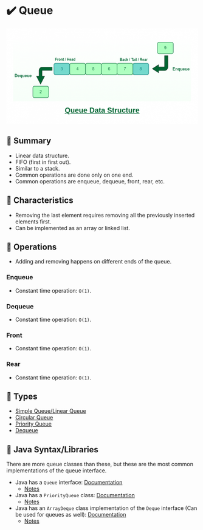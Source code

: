 # :heavy_check_mark: Queue

![Image of a queue](../../../images/data-structures/linear/queue/queue.png)

## :round_pushpin: Summary
- Linear data structure.
- FIFO (first in first out).
- Similar to a stack.
- Common operations are done only on one end.
- Common operations are enqueue, dequeue, front, rear, etc.

## :round_pushpin: Characteristics
- Removing the last element requires removing all the previously inserted elements first.
- Can be implemented as an array or linked list.

## :round_pushpin: Operations
- Adding and removing happens on different ends of the queue.
### Enqueue
- Constant time operation: `O(1)`.

### Dequeue
- Constant time operation: `O(1)`.

### Front
- Constant time operation: `O(1)`.

### Rear
- Constant time operation: `O(1)`.

## :round_pushpin: Types
- [Simple Queue/Linear Queue](simple-queue.md)
- [Circular Queue](circular-queue.md)
- [Priority Queue](priority-queue.md)
- [Dequeue](dequeue.md)

## :round_pushpin: Java Syntax/Libraries
There are more queue classes than these, but these are the most common implementations of the queue interface.
- Java has a `Queue` interface: [Documentation](https://docs.oracle.com/javase/8/docs/api/java/util/Queue.html)
  - [Notes](java-queue.md)
- Java has a `PriorityQueue` class: [Documentation](https://docs.oracle.com/javase/7/docs/api/java/util/PriorityQueue.html)
  - [Notes](java-priorityqueue.md)
- Java has an `ArrayDeque` class implementation of the `Deque` interface (Can be used for queues as well): [Documentation](https://docs.oracle.com/javase/7/docs/api/java/util/ArrayDeque.html)
  - [Notes](../stack/java-arraydeque.md)
